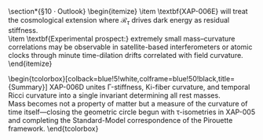 \section*{§10 · Outlook}
\begin{itemize}
\item \textbf{XAP-006E} will treat the cosmological extension where $\mathcal{R}_\tau$ drives dark energy as residual stiffness.  
\item \textbf{Experimental prospect:} extremely small mass–curvature correlations may be observable in satellite-based interferometers or atomic clocks through minute time-dilation drifts correlated with field curvature.
\end{itemize}

\begin{tcolorbox}[colback=blue!5!white,colframe=blue!50!black,title={Summary}]
XAP-006D unites Γ-stiffness, Ki-fiber curvature, and temporal Ricci curvature into a single invariant determining all rest masses.  
Mass becomes not a property of matter but a measure of the curvature of time itself—closing the geometric circle begun with τ-isometries in XAP-005 and completing the Standard-Model correspondence of the Pirouette framework.
\end{tcolorbox}